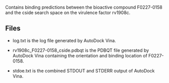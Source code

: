 Contains binding predictions between the bioactive compound F0227-0158 and the cside search space on the virulence factor rv1908c.

## Files

- log.txt is the log file generated by AutoDock Vina.

- rv1908c_F0227-0158_cside.pdbqt is the PDBQT file generated by AutoDock Vina containing the orientation and binding location of F0227-0158.

- stdoe.txt is the combined STDOUT and STDERR output of AutoDock Vina.

